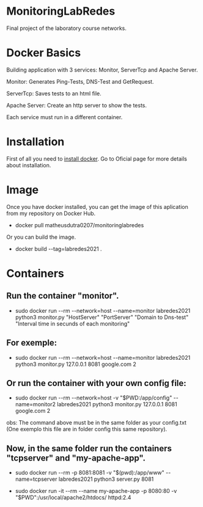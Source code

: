 # MonitoringLabRedes
Final project of the laboratory course networks.

# Docker Basics

Building application with 3 services: Monitor, ServerTcp and Apache Server.

Monitor: Generates Ping-Tests, DNS-Test and GetRequest.

ServerTcp: Saves tests to an html file.

Apache Server: Create an http server to show the tests.

Each service must run in a different container.

# Installation

First of all you need to [install docker](https://docs.docker.com/engine/install/ubuntu/). Go to Oficial page for more details about installation.

# Image

Once you have docker installed, you can get the image of this aplication from my repository on Docker Hub.

- docker pull matheusdutra0207/monitoringlabredes

Or you can build the image.

- docker build --tag=labredes2021 .

# Containers
## Run the container "monitor".

- sudo docker run --rm --network=host --name=monitor labredes2021 python3 monitor.py "HostServer" "PortServer" "Domain to Dns-test" "Interval time in secunds of each monitoring"

## For exemple:

- sudo docker run --rm --network=host --name=monitor labredes2021 python3 monitor.py 127.0.0.1 8081 google.com 2
  
## Or run the container with your own config file:
  
- sudo docker run --rm --network=host -v "$PWD:/app/config" --name=monitor2 labredes2021 python3 monitor.py 127.0.0.1 8081 google.com 2

obs: The command above must be in the same folder as your config.txt (One exemplo this file are in folder config this same repository).

## Now, in the same folder run the containers "tcpserver" and "my-apache-app".
  
- sudo docker run --rm -p 8081:8081 -v "$(pwd):/app/www" --name=tcpserver labredes2021 python3 server.py 8081
  
- sudo docker run -it --rm  --name my-apache-app -p 8080:80 -v "$PWD":/usr/local/apache2/htdocs/ httpd:2.4


 
